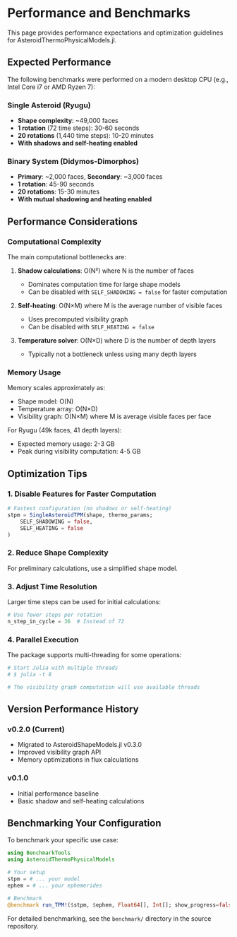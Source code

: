 # Performance and Benchmarks

This page provides performance expectations and optimization guidelines for AsteroidThermoPhysicalModels.jl.

## Expected Performance

The following benchmarks were performed on a modern desktop CPU (e.g., Intel Core i7 or AMD Ryzen 7):

### Single Asteroid (Ryugu)
- **Shape complexity**: ~49,000 faces
- **1 rotation** (72 time steps): 30-60 seconds
- **20 rotations** (1,440 time steps): 10-20 minutes
- **With shadows and self-heating enabled**

### Binary System (Didymos-Dimorphos)
- **Primary**: ~2,000 faces, **Secondary**: ~3,000 faces
- **1 rotation**: 45-90 seconds
- **20 rotations**: 15-30 minutes
- **With mutual shadowing and heating enabled**

## Performance Considerations

### Computational Complexity

The main computational bottlenecks are:

1. **Shadow calculations**: O(N²) where N is the number of faces
   - Dominates computation time for large shape models
   - Can be disabled with `SELF_SHADOWING = false` for faster computation

2. **Self-heating**: O(N×M) where M is the average number of visible faces
   - Uses precomputed visibility graph
   - Can be disabled with `SELF_HEATING = false`

3. **Temperature solver**: O(N×D) where D is the number of depth layers
   - Typically not a bottleneck unless using many depth layers

### Memory Usage

Memory scales approximately as:
- Shape model: O(N)
- Temperature array: O(N×D)
- Visibility graph: O(N×M) where M is average visible faces per face

For Ryugu (49k faces, 41 depth layers):
- Expected memory usage: 2-3 GB
- Peak during visibility computation: 4-5 GB

## Optimization Tips

### 1. Disable Features for Faster Computation

```julia
# Fastest configuration (no shadows or self-heating)
stpm = SingleAsteroidTPM(shape, thermo_params;
    SELF_SHADOWING = false,
    SELF_HEATING = false
)
```

### 2. Reduce Shape Complexity

For preliminary calculations, use a simplified shape model.

### 3. Adjust Time Resolution

Larger time steps can be used for initial calculations:
```julia
# Use fewer steps per rotation
n_step_in_cycle = 36  # Instead of 72
```

### 4. Parallel Execution

The package supports multi-threading for some operations:
```julia
# Start Julia with multiple threads
# $ julia -t 8

# The visibility graph computation will use available threads
```

## Version Performance History

### v0.2.0 (Current)
- Migrated to AsteroidShapeModels.jl v0.3.0
- Improved visibility graph API
- Memory optimizations in flux calculations

### v0.1.0
- Initial performance baseline
- Basic shadow and self-heating calculations

## Benchmarking Your Configuration

To benchmark your specific use case:

```julia
using BenchmarkTools
using AsteroidThermoPhysicalModels

# Your setup
stpm = # ... your model
ephem = # ... your ephemerides

# Benchmark
@benchmark run_TPM!($stpm, $ephem, Float64[], Int[]; show_progress=false)
```

For detailed benchmarking, see the `benchmark/` directory in the source repository.